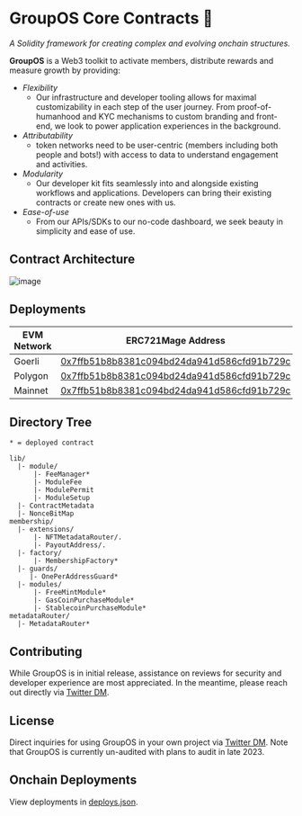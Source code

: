 # GroupOS Core Contracts 🧙

_A Solidity framework for creating complex and evolving onchain structures._

**GroupOS** is a Web3 toolkit to activate members, distribute rewards and measure growth by providing:

  - *Flexibility* 
    - Our infrastructure and developer tooling allows for maximal customizability in each step of the user journey. From proof-of-humanhood and KYC mechanisms to custom branding and front-end, we look to power application experiences in the background.
  - *Attributability* 
    - token networks need to be user-centric (members including both people and bots!) with access to data to understand engagement and activities.
  - *Modularity* 
    - Our developer kit fits seamlessly into and alongside existing workflows and applications. Developers can bring their existing contracts or create new ones with us.
  - *Ease-of-use*
    - From our APIs/SDKs to our no-code dashboard, we seek beauty in simplicity and ease of use.


## Contract Architecture

![image](https://github.com/0xStation/tokens-v1/assets/80549215/a68b8a19-4568-45a7-9d32-d5738409081e)

## Deployments

| EVM Network | ERC721Mage Address | MembershipFactory Address |
| --- | --- | --- |
| Goerli | [0x7ffb51b8b8381c094bd24da941d586cfd91b729c](https://goerli.etherscan.io/address/0x7ffb51b8b8381c094bd24da941d586cfd91b729c) | [0xc59EAFF8FFed977f02361dd99329A2217AaFC0E6](https://goerli.etherscan.io/address/0xc59EAFF8FFed977f02361dd99329A2217AaFC0E6) |
| Polygon | [0x7ffb51b8b8381c094bd24da941d586cfd91b729c](https://polygonscan.com/address/0x7ffb51b8b8381c094bd24da941d586cfd91b729c) | [0xc59EAFF8FFed977f02361dd99329A2217AaFC0E6](https://polygonscan.com/address/0xc59EAFF8FFed977f02361dd99329A2217AaFC0E6) |
| Mainnet | [0x7ffb51b8b8381c094bd24da941d586cfd91b729c](https://etherscan.io/address/0x7ffb51b8b8381c094bd24da941d586cfd91b729c) | [0xc59EAFF8FFed977f02361dd99329A2217AaFC0E6](https://etherscan.io/address/0xc59EAFF8FFed977f02361dd99329A2217AaFC0E6) |

## Directory Tree

```
* = deployed contract

lib/
  |- module/
      |- FeeManager*
      |- ModuleFee
      |- ModulePermit
      |- ModuleSetup
  |- ContractMetadata
  |- NonceBitMap
membership/
  |- extensions/
      |- NFTMetadataRouter/.
      |- PayoutAddress/.
  |- factory/
      |- MembershipFactory*
  |- guards/
     |- OnePerAddressGuard*
  |- modules/
      |- FreeMintModule*
      |- GasCoinPurchaseModule*
      |- StablecoinPurchaseModule*
metadataRouter/
  |- MetadataRouter*
```

## Contributing

While GroupOS is in initial release, assistance on reviews for security and developer experience are most appreciated. In the meantime, please reach out directly via [Twitter DM](https://twitter.com/ilikesymmetry).

## License

Direct inquiries for using GroupOS in your own project via [Twitter DM](https://twitter.com/ilikesymmetry). Note that GroupOS is currently un-audited with plans to audit in late 2023.

## Onchain Deployments

View deployments in [deploys.json](./deploys.json).
